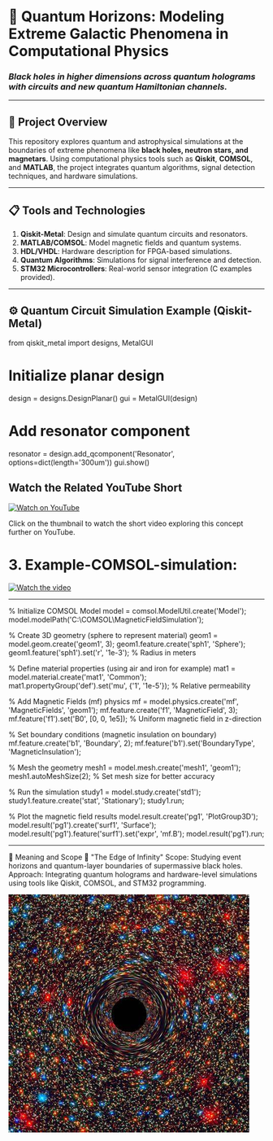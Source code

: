 # 🌌 Quantum Horizons: Modeling Extreme Galactic Phenomena in Computational Physics
### *Black holes in higher dimensions across quantum holograms with circuits and new quantum Hamiltonian channels.*

---

## 🚀 **Project Overview**
This repository explores quantum and astrophysical simulations at the boundaries of extreme phenomena like **black holes, neutron stars, and magnetars**. Using computational physics tools such as **Qiskit**, **COMSOL**, and **MATLAB**, the project integrates quantum algorithms, signal detection techniques, and hardware simulations.

---

## 📋 **Tools and Technologies**
1. **Qiskit-Metal**: Design and simulate quantum circuits and resonators.
2. **MATLAB/COMSOL**: Model magnetic fields and quantum systems.
3. **HDL/VHDL**: Hardware description for FPGA-based simulations.
4. **Quantum Algorithms**: Simulations for signal interference and detection.
5. **STM32 Microcontrollers**: Real-world sensor integration (C examples provided).

---

## ⚙️ **Quantum Circuit Simulation Example (Qiskit-Metal)**

from qiskit_metal import designs, MetalGUI

# Initialize planar design
design = designs.DesignPlanar()
gui = MetalGUI(design)

# Add resonator component
resonator = design.add_qcomponent('Resonator', options=dict(length='300um'))
gui.show()


## Watch the Related YouTube Short

[![Watch on YouTube](https://img.youtube.com/vi/3iIJmbUBYUM/hqdefault.jpg)](https://www.youtube.com/shorts/3iIJmbUBYUM)

Click on the thumbnail to watch the short video exploring this concept further on YouTube.

# 3. Example-COMSOL-simulation:
[![Watch the video](https://img.youtube.com/vi/80HJZLVFKrI/maxresdefault.jpg)](https://youtu.be/80HJZLVFKrI)

---

% Initialize COMSOL Model
model = comsol.ModelUtil.create('Model');
model.modelPath('C:\COMSOL\MagneticFieldSimulation');

% Create 3D geometry (sphere to represent material)
geom1 = model.geom.create('geom1', 3);
geom1.feature.create('sph1', 'Sphere');
geom1.feature('sph1').set('r', '1e-3'); % Radius in meters

% Define material properties (using air and iron for example)
mat1 = model.material.create('mat1', 'Common');
mat1.propertyGroup('def').set('mu', {'1', '1e-5'}); % Relative permeability

% Add Magnetic Fields (mf) physics
mf = model.physics.create('mf', 'MagneticFields', 'geom1');
mf.feature.create('f1', 'MagneticField', 3);
mf.feature('f1').set('B0', [0, 0, 1e5]); % Uniform magnetic field in z-direction

% Set boundary conditions (magnetic insulation on boundary)
mf.feature.create('b1', 'Boundary', 2);
mf.feature('b1').set('BoundaryType', 'MagneticInsulation');

% Mesh the geometry
mesh1 = model.mesh.create('mesh1', 'geom1');
mesh1.autoMeshSize(2); % Set mesh size for better accuracy

% Run the simulation
study1 = model.study.create('std1');
study1.feature.create('stat', 'Stationary');
study1.run;

% Plot the magnetic field results
model.result.create('pg1', 'PlotGroup3D');
model.result('pg1').create('surf1', 'Surface');
model.result('pg1').feature('surf1').set('expr', 'mf.B');
model.result('pg1').run;

---
🧠 Meaning and Scope
📌 "The Edge of Infinity"
Scope: Studying event horizons and quantum-layer boundaries of supermassive black holes.
Approach: Integrating quantum holograms and hardware-level simulations using tools like Qiskit, COMSOL, and STM32 programming.

![Black_holes in higher dimensions across quantum holograms with the form of circuits new channels](https://github.com/victor0989/Quantum-Phenomena-at-Galactic-Boundaries/blob/main/Black_holes/OIP.jpg)
